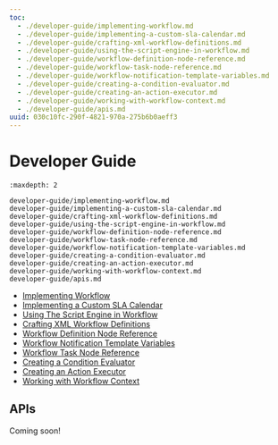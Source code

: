 ```yaml
---
toc:
  - ./developer-guide/implementing-workflow.md
  - ./developer-guide/implementing-a-custom-sla-calendar.md
  - ./developer-guide/crafting-xml-workflow-definitions.md
  - ./developer-guide/using-the-script-engine-in-workflow.md
  - ./developer-guide/workflow-definition-node-reference.md
  - ./developer-guide/workflow-task-node-reference.md
  - ./developer-guide/workflow-notification-template-variables.md
  - ./developer-guide/creating-a-condition-evaluator.md
  - ./developer-guide/creating-an-action-executor.md
  - ./developer-guide/working-with-workflow-context.md
  - ./developer-guide/apis.md
uuid: 030c10fc-290f-4821-970a-275b6b0aeff3
---
```

# Developer Guide

```{toctree}
:maxdepth: 2

developer-guide/implementing-workflow.md
developer-guide/implementing-a-custom-sla-calendar.md
developer-guide/crafting-xml-workflow-definitions.md
developer-guide/using-the-script-engine-in-workflow.md
developer-guide/workflow-definition-node-reference.md
developer-guide/workflow-task-node-reference.md
developer-guide/workflow-notification-template-variables.md
developer-guide/creating-a-condition-evaluator.md
developer-guide/creating-an-action-executor.md
developer-guide/working-with-workflow-context.md
developer-guide/apis.md
```

- [Implementing Workflow](./developer-guide/implementing-workflow.md)
- [Implementing a Custom SLA Calendar](./developer-guide/implementing-a-custom-sla-calendar.md)
- [Using The Script Engine in Workflow](./developer-guide/using-the-script-engine-in-workflow.md)
- [Crafting XML Workflow Definitions](./developer-guide/crafting-xml-workflow-definitions.md)
- [Workflow Definition Node Reference](./developer-guide/workflow-definition-node-reference.md)
- [Workflow Notification Template Variables](./developer-guide/workflow-notification-template-variables.md)
- [Workflow Task Node Reference](./developer-guide/workflow-task-node-reference.md)
- [Creating a Condition Evaluator](./developer-guide/creating-a-condition-evaluator.md)
- [Creating an Action Executor](./developer-guide/creating-an-action-executor.md)
- [Working with Workflow Context](./developer-guide/working-with-workflow-context.md)

## APIs

Coming soon!
